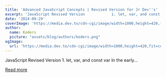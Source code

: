 ```yaml
---
title: 'Advanced JavaScript Concepts | Revised Version for Jr Dev''s'
excerpt: 'JavaScript Revised Version            1. let, var, and const            var   In the early...'
date: '2024-09-29'
coverImage: 'https://media.dev.to/cdn-cgi/image/width=1000,height=420,fit=cover,gravity=auto,format=auto/https%3A%2F%2Fdev-to-uploads.s3.amazonaws.com%2Fuploads%2Farticles%2Fa0shy07yrwihd4t20nml.jpg'
author:
  name: Koders
  picture: "assets/blog/authors/koders.png"
ogImage:
  url: 'https://media.dev.to/cdn-cgi/image/width=1000,height=420,fit=cover,gravity=auto,format=auto/https%3A%2F%2Fdev-to-uploads.s3.amazonaws.com%2Fuploads%2Farticles%2Fa0shy07yrwihd4t20nml.jpg'
---
```


JavaScript Revised Version            1. let, var, and const            var   In the early...

[Read more](https://dev.to/syedmuhammadaliraza/advanced-javascript-concepts-revised-version-for-jr-devs-36n2)
